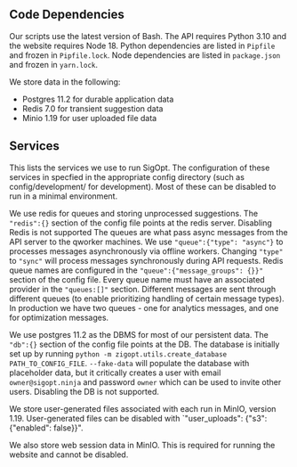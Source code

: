 <!--
Copyright © 2023 Intel Corporation

SPDX-License-Identifier: Apache License 2.0
-->

## Code Dependencies

Our scripts use the latest version of Bash.
The API requires Python 3.10 and the website requires Node 18.
Python dependencies are listed in `Pipfile` and frozen in `Pipfile.lock`.
Node dependencies are listed in `package.json` and frozen in `yarn.lock`.

We store data in the following:

- Postgres 11.2 for durable application data
- Redis 7.0 for transient suggestion data
- Minio 1.19 for user uploaded file data

## Services

This lists the services we use to run SigOpt.
The configuration of these services in specfied in the appropriate config directory
(such as config/development/ for development).
Most of these can be disabled to run in a minimal environment.

We use redis for queues and storing unprocessed suggestions.
The `"redis":{}` section of the config file points at the redis server.
Disabling Redis is not supported
The queues are what pass async messages from the API server to the qworker machines.
We use `"queue":{"type": "async"}` to processes messages asynchronously via offline workers.
Changing `"type"` to `"sync"` will process messages synchronously during API requests.
Redis queue names are configured in the `"queue":{"message_groups": {}}"` section of the config file.
Every queue name must have an associated provider in the `"queues:[]"` section.
Different messages are sent through different queues (to enable prioritizing handling of certain message types).
In production we have two queues -
one for analytics messages, and one for optimization messages.

We use postgres 11.2 as the DBMS for most of our persistent data.
The `"db":{}` section of the config file points at the DB.
The database is initially set up by running `python -m zigopt.utils.create_database PATH_TO_CONFIG_FILE`.
`--fake-data` will populate the database with placeholder data,
but it critically creates a user with email `owner@sigopt.ninja` and password `owner`
which can be used to invite other users.
Disabling the DB is not supported.

We store user-generated files associated with each run in MinIO, version 1.19.
User-generated files can be disabled with `"user_uploads": {"s3": {"enabled": false}}".

We also store web session data in MinIO. This is required for running the website and cannot be disabled.
